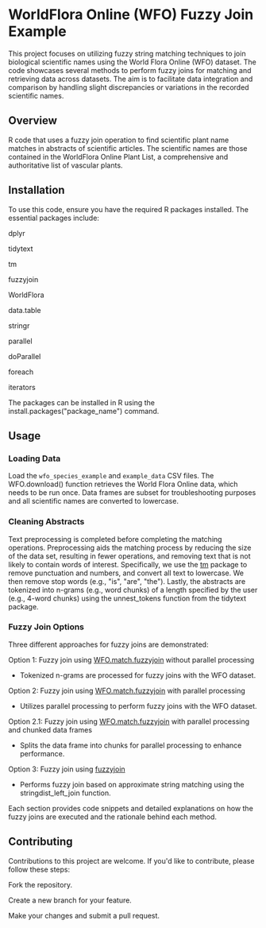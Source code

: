 # WorldFlora Online (WFO) Fuzzy Join Example
This project focuses on utilizing fuzzy string matching techniques to join biological scientific names using 
the World Flora Online (WFO) dataset. The code showcases several methods to perform fuzzy joins for matching 
and retrieving data across datasets. The aim is to facilitate data integration and comparison by handling 
slight discrepancies or variations in the recorded scientific names.

## Overview

R code that uses a fuzzy join operation to find scientific plant name matches in abstracts
of scientific articles. The scientific names are those contained in the WorldFlora Online Plant List, a 
comprehensive and authoritative list of vascular plants.

## Installation 
To use this code, ensure you have the required R packages installed. The essential packages include:

dplyr

tidytext

tm

fuzzyjoin

WorldFlora

data.table

stringr

parallel

doParallel

foreach

iterators

The packages can be installed in R using the install.packages("package_name") command.

## Usage
### Loading Data
Load the `wfo_species_example` and `example_data` CSV files.
The WFO.download() function retrieves the World Flora Online data, which needs to be run once.
Data frames are subset for troubleshooting purposes and all scientific names are converted to lowercase.

### Cleaning Abstracts
Text preprocessing is completed before completing the matching operations. Preprocessing aids the matching 
process by reducing the size of the data set, resulting in fewer operations, and removing text that is not
likely to contain words of interest. Specifically, we use the [tm](https://cran.r-project.org/web/packages/tm/index.html) package
to remove punctuation and numbers, and convert all text to lowercase. We then remove stop words (e.g., "is",
"are", "the"). Lastly, the abstracts are tokenized into n-grams (e.g., word chunks) of a length specified by
the user (e.g., 4-word chunks) using the unnest_tokens function from the tidytext package.

### Fuzzy Join Options
Three different approaches for fuzzy joins are demonstrated:

  Option 1: Fuzzy join using [WFO.match.fuzzyjoin](https://cran.r-project.org/web/packages/WorldFlora/WorldFlora.pdf) without parallel processing

  - Tokenized n-grams are processed for fuzzy joins with the WFO dataset.


  Option 2: Fuzzy join using [WFO.match.fuzzyjoin](https://cran.r-project.org/web/packages/WorldFlora/WorldFlora.pdf) with parallel processing

  - Utilizes parallel processing to perform fuzzy joins with the WFO dataset.


  Option 2.1: Fuzzy join using [WFO.match.fuzzyjoin](https://cran.r-project.org/web/packages/WorldFlora/WorldFlora.pdf) with parallel processing and chunked data frames

  - Splits the data frame into chunks for parallel processing to enhance performance.


  Option 3: Fuzzy join using [fuzzyjoin](https://cran.r-project.org/web/packages/fuzzyjoin/index.html)

  - Performs fuzzy join based on approximate string matching using the stringdist_left_join function.


Each section provides code snippets and detailed explanations on how the fuzzy joins are executed and the rationale behind each method.

## Contributing
Contributions to this project are welcome. If you'd like to contribute, please follow these steps:

Fork the repository.

Create a new branch for your feature.

Make your changes and submit a pull request.
